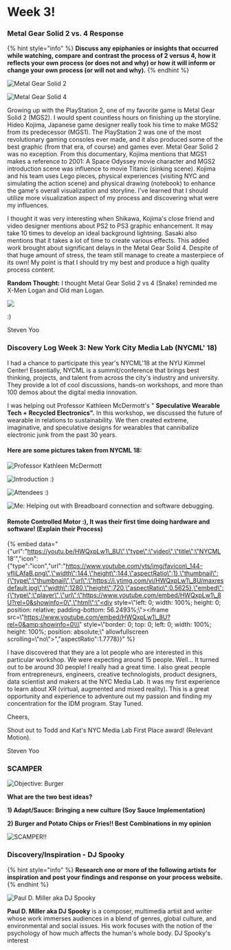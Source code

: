 # Week 3!

### Metal Gear Solid 2 vs. 4 Response

{% hint style="info" %}
**Discuss any epiphanies or insights that occurred while watching, compare and contrast the process of 2 versus 4, how it reflects your own process \(or does not and why\) or how it will inform or change your own process \(or will not and why\).**
{% endhint %}

![Metal Gear Solid 2](../.gitbook/assets/mgs2.jpg)

![Metal Gear Solid 4](../.gitbook/assets/mgs4.jpg)

Growing up with the PlayStation 2, one of my favorite game is Metal Gear Solid 2 \(MGS2\). I would spent countless hours on finishing up the storyline. Hideo Kojima, Japanese game designer really took his time to make MGS2 from its predecessor \(MGS1\). The PlayStation 2 was one of the most revolutionary gaming consoles ever made, and it also produced some of the best graphic \(from that era, of course\) and games ever. Metal Gear Solid 2 was no exception. From this documentary, Kojima mentions that MGS1 makes a reference to 2001: A Space Odyssey movie character and MGS2 introduction scene was influence to  movie Titanic \(sinking scene\). Kojima and his team uses Lego pieces, physical experiences \(visiting NYC and simulating the action scene\) and physical drawing \(notebook\) to enhance the game's overall visualization and storyline. I've learned that I should utilize more visualization aspect of my process and discovering what were my influences.

I thought it was very interesting when Shikawa, Kojima's close friend and video designer mentions about PS2 to PS3 graphic enhancement. It may take 10 times to develop an ideal background lightning. Sasaki also mentions that it takes a lot of time to create various effects. This added work brought about significant delays in the Metal Gear Solid 4. Despite of that huge amount of stress, the team still manage to create a masterpiece of its own! My point is that I should try my best and produce a high quality process content.

**Random Thought:** I thought Metal Gear Solid 2 vs 4 \(Snake\) reminded me X-Men Logan and Old man Logan. 

![](../.gitbook/assets/logans.jpg)

:\)

Steven Yoo

### Discovery Log Week 3: New York City Media Lab \(NYCML' 18\)

I had a chance to participate this year's NYCML'18  at the NYU Kimmel Center! Essentially, NYCML is a summit/conference that brings best thinking, projects, and talent from across the city's industry and university. They provide a lot of cool discussions, hands-on workshops, and more than 100 demos about the digital media innovation.

I was helping out Professor Kathleen McDermott's " **Speculative Wearable Tech + Recycled Electronics".** In this workshop, we discussed the future of wearable in relations to sustainability. We then created extreme, imaginative, and speculative designs for wearables that cannibalize electronic junk from the past 30 years. 

#### Here are some pictures taken from NYCML 18:

![Professor Kathleen McDermott](../.gitbook/assets/img_2037.JPG)

![Introduction :\)](../.gitbook/assets/img_2023.JPG)

![Attendees :\)](../.gitbook/assets/img_2041.JPG)

![Me: Helping out with Breadboard connection and software debugging.](../.gitbook/assets/img_4694.JPG)

####  Remote Controlled Motor :\), It was their first time doing hardware and software! \(Explain their Process\)

{% embed data="{\"url\":\"https://youtu.be/HWQxpLw1\_8U\",\"type\":\"video\",\"title\":\"NYCML 18\'\",\"icon\":{\"type\":\"icon\",\"url\":\"https://www.youtube.com/yts/img/favicon\_144-vfliLAfaB.png\",\"width\":144,\"height\":144,\"aspectRatio\":1},\"thumbnail\":{\"type\":\"thumbnail\",\"url\":\"https://i.ytimg.com/vi/HWQxpLw1\_8U/maxresdefault.jpg\",\"width\":1280,\"height\":720,\"aspectRatio\":0.5625},\"embed\":{\"type\":\"player\",\"url\":\"https://www.youtube.com/embed/HWQxpLw1\_8U?rel=0&showinfo=0\",\"html\":\"<div style=\\\"left: 0; width: 100%; height: 0; position: relative; padding-bottom: 56.2493%;\\\"><iframe src=\\\"https://www.youtube.com/embed/HWQxpLw1\_8U?rel=0&amp;showinfo=0\\\" style=\\\"border: 0; top: 0; left: 0; width: 100%; height: 100%; position: absolute;\\\" allowfullscreen scrolling=\\\"no\\\"></iframe></div>\",\"aspectRatio\":1.7778}}" %}

I have discovered that they are a lot people who are interested in this particular workshop. We were expecting around 15 people. Well... It turned out to be around 30 people! I really had a great time. I also great people from entrepreneurs, engineers, creative technologists, product designers, data scientist and makers at the NYC Media Lab. It was my first experience to learn about XR \(virtual, augmented and mixed reality\). This is a great opportunity and experience to adventure out my passion and finding my concentration for the IDM program. Stay Tuned.

Cheers,

Shout out to Todd and Kat's NYC Media Lab First Place award! \(Relevant Motion\). 

Steven Yoo

### SCAMPER

![Objective: Burger](../.gitbook/assets/krabby.jpg)

  
**What are the two best ideas?**

**1\) Adapt/Sauce: Bringing a new culture \(Soy Sauce Implementation\)**

**2\) Burger and Potato Chips or Fries!! Best Combinations in my opinion**

![SCAMPER!!](../.gitbook/assets/scamper.PNG)

### 

### Discovery/Inspiration -  DJ Spooky

{% hint style="info" %}
 **Research one or more of the following artists for inspiration and post your findings and response on your process website.**
{% endhint %}

![Paul D. Miller aka DJ Spooky](../.gitbook/assets/djspooky.jpg)

**Paul D. Miller aka DJ Spooky** is a composer, multimedia artist and writer whose work immerses audiences in a blend of genres, global culture, and environmental and social issues. His work focuses with the notion of the psychology of how much affects the human's whole body. DJ Spooky's interest   


